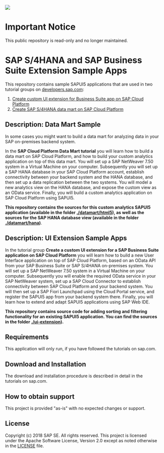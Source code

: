 ![](https://img.shields.io/badge/STATUS-NOT%20CURRENTLY%20MAINTAINED-red.svg?longCache=true&style=flat)

# Important Notice
This public repository is read-only and no longer maintained.

# SAP S/4HANA and SAP Business Suite Extension Sample Apps
This repository contains sample SAPUI5 applications that are used in two tutorial groups on [developers.sap.com](https://developers.sap.com):

1.  [Create custom UI extension for Business Suite app on SAP Cloud Platform](https://www.sap.com/developer/groups/cp-s4-ext-ui.html)
2.  [Create SAP S/4HANA data mart on SAP Cloud Platform](https://www.sap.com/developer/groups/cp-s4-ext-datamart.html)


## Description: Data Mart Sample
In some cases you might want to build a data mart for analyzing data in your SAP on-premises backend system.

In the **SAP Cloud Platform Data Mart tutorial** you will learn how to build a data mart on SAP Cloud Platform, and how to build your custom analytics application on top of this data mart. You will set up a SAP NetWeaver 7.50 system in a Virtual Machine on your computer. Subsequently you will set up a SAP HANA database in your SAP Cloud Platform account, establish connectivity between your backend system and the HANA database, and then set up a data replication between the two systems. You will model a new analytics view on the HANA database, and expose the custom view as an OData service. Finally, you will build a custom analytics application on SAP Cloud Platform using SAPUI5.

**This repository contains the sources for this custom analytics SAPUI5 application (available in the folder [./datamart/html5](./datamart/html5)), as well as the sources for the SAP HANA database view (available in the folder [./datamart/hana](./datamart/hana))**.

## Description: UI Extension Sample Apps

In the tutorial group **Create a custom UI extension for a SAP Business Suite application on SAP Cloud Platform** you will learn how to build a new User Interface application on top of SAP Cloud Platform, based on an OData API from your SAP Business Suite or SAP S/4HANA on-premises system. You will set up a SAP NetWeaver 7.50 system in a Virtual Machine on your computer. Subsequently you will enable the required OData service in your SAP NetWeaver system, set up a SAP Cloud Connector to establish connectivity between SAP Cloud Platform and your backend system. You will then set up a SAP Fiori Launchpad using the Cloud Portal service, and register the SAPUI5 app from your backend system there. Finally, you will learn how to extend and adapt SAPUI5 applications using SAP Web IDE.

**This repository contains source code for adding sorting and filtering functionality for an existing SAPUI5 application. You can find the sources in the folder [./ui-extension](./ui-extension)).**

## Requirements
This application will only run, if you have followed the tutorials on sap.com.

## Download and Installation
The download and installation procedure is described in detail in the tutorials on sap.com.

## How to obtain support
This project is provided "as-is" with no expected changes or support.

## License
Copyright (c) 2018 SAP SE. All rights reserved.
This project is licensed under the Apache Software License, Version 2.0 except as noted otherwise in the [LICENSE](/LICENSE.txt) file.

